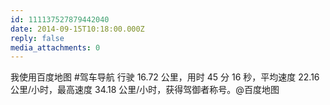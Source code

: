 ```yaml
---
id: 111137527879442040
date: 2014-09-15T10:18:00.000Z
reply: false
media_attachments: 0
---
```


我使用百度地图 #驾车导航 行驶 16.72 公里，用时 45 分 16 秒，平均速度 22.16 公里/小时，最高速度 34.18 公里/小时，获得驾御者称号。@百度地图 ​​​​

